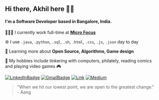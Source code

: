 ## Hi there, Akhil here 👋🏽
#### I'm a Software Developer based in Bangalore, India.
👨🏽‍💻 I currently work full-time at **[Micro Focus](https://www.microfocus.com/en-us/home)**

⚙️ I use `.java`, `.python`, `.sql`, `.sh`, `.html`, `.css`, `.js`, `.json` day to day

🌱 Learning more about **Open Source, Algorithms, Game design**

👾 My hobbies include tinkering with computers,  philately, reading comics and playing video games 🎮

[![LinkedInBadge](https://img.shields.io/badge/-akhilsudh-0e76a8?style=for-the-badge&logo=linkedin&logoColor=white)](https://linkedin.com/in/akhilsudh) [![GmailBadge](https://img.shields.io/badge/-akhil.sudh@gmail.com-B23121?style=for-the-badge&logo=gmail&logoColor=white)](mailto:akhil.sudh@gmail.com) [![Link](https://img.shields.io/badge/-akhilsudh.github.io-black?style=for-the-badge)](https://akhilsudh.github.io/) [![Medium](https://img.shields.io/badge/-Geek_In_Yellow-478f76?style=for-the-badge&logo=medium&logoColor=white)](https://medium.com/geek-in-yellow) 

> "When we hit our lowest point, we are open to the greatest change." <br> - Aang
